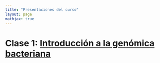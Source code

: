 ```yaml
---
title: "Presentaciones del curso"
layout: page
mathjax: true
---
```

# Clase 1: [Introducción a la genómica bacteriana] 




[Introducción a la genómica bacteriana]: chart.pdf
[jekyll-gh]:   https://github.com/jekyll/jekyll
[jekyll-talk]: https://talk.jekyllrb.com/

